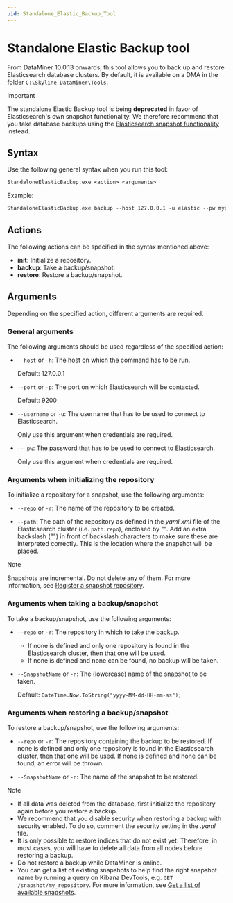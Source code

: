 ```yaml
---
uid: Standalone_Elastic_Backup_Tool
---
```


# Standalone Elastic Backup tool

From DataMiner 10.0.13 onwards, this tool allows you to back up and restore Elasticsearch database clusters. By default, it is available on a DMA in the folder `C:\Skyline DataMiner\Tools`.

> [!IMPORTANT]
> The standalone Elastic Backup tool is being **deprecated** in favor of Elasticsearch's own snapshot functionality. We therefore recommend that you take database backups using the [Elasticsearch snapshot functionality](xref:Configuring_Elasticsearch_backups_Windows_Linux) instead.

## Syntax

Use the following general syntax when you run this tool:

```txt
StandaloneElasticBackup.exe <action> <arguments>
```

Example:

```txt
StandaloneElasticBackup.exe backup --host 127.0.0.1 -u elastic --pw mypw123 -r reponame
```

## Actions

The following actions can be specified in the syntax mentioned above:

- **init**: Initialize a repository.
- **backup**: Take a backup/snapshot.
- **restore**: Restore a backup/snapshot.

## Arguments

Depending on the specified action, different arguments are required.

### General arguments

The following arguments should be used regardless of the specified action:

- `--host` or `-h`: The host on which the command has to be run.

  Default: 127.0.0.1

- `--port` or `-p`: The port on which Elasticsearch will be contacted.

  Default: 9200

- `--username` or `-u`: The username that has to be used to connect to Elasticsearch.

  Only use this argument when credentials are required.

- `-- pw`: The password that has to be used to connect to Elasticsearch.

  Only use this argument when credentials are required.

### Arguments when initializing the repository

To initialize a repository for a snapshot, use the following arguments:

- `--repo` or `-r`: The name of the repository to be created.

- `--path`: The path of the repository as defined in the *yaml.xml* file of the Elasticsearch cluster (i.e. `path.repo`), enclosed by "". Add an extra backslash ("\") in front of backslash characters to make sure these are interpreted correctly. This is the location where the snapshot will be placed.

> [!NOTE]
> Snapshots are incremental. Do not delete any of them. For more information, see [Register a snapshot repository](https://www.elastic.co/guide/en/elasticsearch/reference/current/snapshots-register-repository.html).

### Arguments when taking a backup/snapshot

To take a backup/snapshot, use the following arguments:

- `--repo` or `-r`: The repository in which to take the backup.

  - If none is defined and only one repository is found in the Elasticsearch cluster, then that one will be used.
  - If none is defined and none can be found, no backup will be taken.

- `--SnapshotName` or `-n`: The (lowercase) name of the snapshot to be taken.

  Default: `DateTime.Now.ToString("yyyy-MM-dd-HH-mm-ss");`

### Arguments when restoring a backup/snapshot

To restore a backup/snapshot, use the following arguments:

- `--repo` or `-r`: The repository containing the backup to be restored. If none is defined and only one repository is found in the Elasticsearch cluster, then that one will be used. If none is defined and none can be found, an error will be thrown.

- `--SnapshotName` or `-n`: The name of the snapshot to be restored.

> [!NOTE]
>
> - If all data was deleted from the database, first initialize the repository again before you restore a backup.
> - We recommend that you disable security when restoring a backup with security enabled. To do so, comment the security setting in the *.yaml* file.
> - It is only possible to restore indices that do not exist yet. Therefore, in most cases, you will have to delete all data from all nodes before restoring a backup.
> - Do not restore a backup while DataMiner is online.
> - You can get a list of existing snapshots to help find the right snapshot name by running a query on Kibana DevTools, e.g. `GET /snapshot/my_repository`. For more information, see [Get a list of available snapshots](https://www.elastic.co/guide/en/elasticsearch/reference/current/snapshots-restore-snapshot.html#get-snapshot-list).
